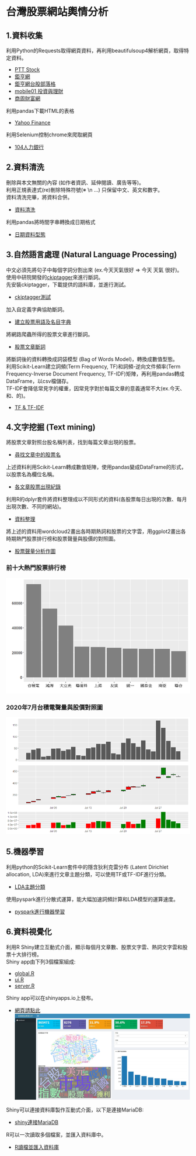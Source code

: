 # 台灣股票網站輿情分析

## 1.資料收集
利用Python的Requests取得網頁資料，再利用beautifulsoup4解析網頁，取得特定資料。
* [PTT Stock](https://github.com/KangChungLin/Public-Opinion-Analysis/blob/master/ptt_stock.ipynb)
* [鉅亨網](https://github.com/KangChungLin/Public-Opinion-Analysis/blob/master/gihun.ipynb)
* [鉅亨網台股部落格](https://github.com/KangChungLin/Public-Opinion-Analysis/blob/master/gihun_blog.ipynb)
* [mobile01 投資與理財](https://github.com/KangChungLin/Public-Opinion-Analysis/blob/master/gihun_blog.ipynb)
* [商周財富網](https://github.com/KangChungLin/Public-Opinion-Analysis/blob/master/businessweekly.ipynb)

利用pandas下載HTML的表格
* [Yahoo Finance](https://github.com/KangChungLin/Public-Opinion-Analysis/blob/master/stock_price.ipynb)

利用Selenium控制chrome來爬取網頁
* [104人力銀行](https://github.com/KangChungLin/Public-Opinion-Analysis/blob/master/JobBank.ipynb)

## 2.資料清洗
刪除與本文無關的內容 (如作者資訊、延伸閱讀、廣告等等)。\
利用正規表達式(re)刪除特殊符號(※ \\n ...) 只保留中文、英文和數字。\
資料清洗完畢，將資料合併。
* [資料清洗](https://github.com/KangChungLin/Public-Opinion-Analysis/blob/master/clean%26combine.ipynb)

利用pandas將時間字串轉換成日期格式
* [日期資料型態](https://github.com/KangChungLin/Public-Opinion-Analysis/blob/master/convert_to_datetime.ipynb)

## 3.自然語言處理 (Natural Language Processing)
中文必須先將句子中每個字詞分割出來 (ex.今天天氣很好 => 今天 天氣 很好)。\
使用中研院開發的[ckiptagger](https://github.com/ckiplab/ckiptagger)來進行斷詞。\
先安裝ckiptagger，下載提供的語料庫，並進行測試。
* [ckiptagger測試](https://github.com/KangChungLin/Public-Opinion-Analysis/blob/master/ckiptagger_demo.ipynb)

加入自定義字典協助斷詞。
* [建立股票用語及名目字典](https://github.com/KangChungLin/Public-Opinion-Analysis/blob/master/build_dict.ipynb)

將網路爬蟲所得的股票文章進行斷詞。
* [股票文章斷詞](https://github.com/KangChungLin/Public-Opinion-Analysis/blob/master/word_segment.ipynb)

將斷詞後的資料轉換成詞袋模型 (Bag of Words Model)，轉換成數值型態。\
利用Scikit-Learn建立詞頻(Term Frequency, TF)和詞頻-逆向文件頻率(Term Frequency-Inverse Document Frequency, TF-IDF)矩陣，再利用pandas轉成DataFrame，以csv檔儲存。\
TF-IDF會降低常見字的權重，因常見字對於每篇文章的意義通常不大(ex.今天、和、的)。
* [TF & TF-IDF](https://github.com/KangChungLin/Public-Opinion-Analysis/blob/master/word_segment.ipynb)

## 4.文字挖掘 (Text mining)
將股票文章對照台股名稱列表，找到每篇文章出現的股票。
* [尋找文章中的股票名](https://github.com/KangChungLin/Public-Opinion-Analysis/blob/master/find_stock.ipynb)

上述資料利用Scikit-Learn轉成數值矩陣，使用pandas變成DataFrame的形式，以股票名為欄位名稱。
* [各文章股票出現紀錄](https://github.com/KangChungLin/Public-Opinion-Analysis/blob/master/stock_trend.ipynb)

利用R的dplyr套件將資料整理成以不同形式的資料(各股票每日出現的次數、每月出現次數、不同的網站)。
* [資料整理](https://github.com/KangChungLin/Public-Opinion-Analysis/blob/master/sortbyDate.R)

將上述的資料用wordcloud2畫出各時期熱詞和股票的文字雲，用ggplot2畫出各時期熱門股票排行榜和股票聲量與股價的對照圖。
* [股票聲量分析作圖](https://github.com/KangChungLin/Public-Opinion-Analysis/blob/master/stock_plot.R)

### 前十大熱門股票排行榜
![image](https://github.com/KangChungLin/Public-Opinion-Analysis/blob/master/hot_stock.png)
### 2020年7月台積電聲量與股價對照圖
![image](https://github.com/KangChungLin/Public-Opinion-Analysis/blob/master/TWstock_2330_202007.png)

## 5.機器學習
利用python的Scikit-Learn套件中的隱含狄利克雷分布 (Latent Dirichlet allocation, LDA)來進行文章主題分類，可以使用TF或TF-IDF進行分類。
* [LDA主題分類](https://github.com/KangChungLin/Public-Opinion-Analysis/blob/master/document_classify.ipynb)

使用pyspark進行分散式運算，能大幅加速詞頻計算和LDA模型的運算速度。
* [pyspark進行機器學習](https://github.com/KangChungLin/Public-Opinion-Analysis/blob/master/pyspark_LDA.ipynb)

## 6.資料視覺化
利用R Shiny建立互動式介面，顯示每個月文章數、股票文字雲、熱詞文字雲和股票十大排行榜。\
Shiny app由下列3個檔案組成:
* [global.R](https://github.com/KangChungLin/Public-Opinion-Analysis/blob/master/global.R)
* [ui.R](https://github.com/KangChungLin/Public-Opinion-Analysis/blob/master/ui.R)
* [server.R](https://github.com/KangChungLin/Public-Opinion-Analysis/blob/master/server.R)

Shiny app可以在shinyapps.io上發布。
* [網頁請點此](https://kangchunglin.shinyapps.io/stock_shiny/)
![image](https://github.com/KangChungLin/Public-Opinion-Analysis/blob/master/stock_web.jpg)

Shiny可以連接資料庫製作互動式介面，以下是連接MariaDB:
* [shiny連接MariaDB](https://github.com/KangChungLin/Public-Opinion-Analysis/blob/master/ShinyConnectToDB.R)

R可以一次讀取多個檔案，並匯入資料庫中。
* [R讀檔並匯入資料庫](https://github.com/KangChungLin/Public-Opinion-Analysis/blob/master/read_files%26import_to_db.R)
